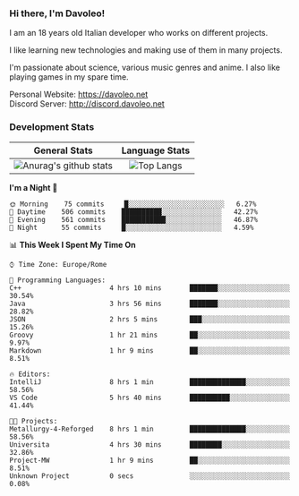 ### Hi there, I'm Davoleo!

I am an 18 years old Italian developer who works on different projects.

I like learning new technologies and making use of them in many projects.

I'm passionate about science, various music genres and anime.
I also like playing games in my spare time.

Personal Website: https://davoleo.net <br>
Discord Server: http://discord.davoleo.net

### Development Stats

General Stats             |  Language Stats
:-------------------------:|:-------------------------:
![Anurag's github stats](https://github-readme-stats.vercel.app/api?username=Davoleo&count_private=true&show_icons=true&theme=tokyonight)  |  ![Top Langs](https://github-readme-stats.vercel.app/api/top-langs/?username=Davoleo&theme=tokyonight&layout=compact)



<!--START_SECTION:waka-->
**I'm a Night 🦉** 

```text
🌞 Morning    75 commits     █░░░░░░░░░░░░░░░░░░░░░░░░   6.27% 
🌆 Daytime    506 commits    ██████████░░░░░░░░░░░░░░░   42.27% 
🌃 Evening    561 commits    ███████████░░░░░░░░░░░░░░   46.87% 
🌙 Night      55 commits     █░░░░░░░░░░░░░░░░░░░░░░░░   4.59%

```


📊 **This Week I Spent My Time On** 

```text
⌚︎ Time Zone: Europe/Rome

💬 Programming Languages: 
C++                      4 hrs 10 mins       ███████░░░░░░░░░░░░░░░░░░   30.54% 
Java                     3 hrs 56 mins       ███████░░░░░░░░░░░░░░░░░░   28.82% 
JSON                     2 hrs 5 mins        ███░░░░░░░░░░░░░░░░░░░░░░   15.26% 
Groovy                   1 hr 21 mins        ██░░░░░░░░░░░░░░░░░░░░░░░   9.97% 
Markdown                 1 hr 9 mins         ██░░░░░░░░░░░░░░░░░░░░░░░   8.51%

🔥 Editors: 
IntelliJ                 8 hrs 1 min         ██████████████░░░░░░░░░░░   58.56% 
VS Code                  5 hrs 40 mins       ██████████░░░░░░░░░░░░░░░   41.44%

🐱‍💻 Projects: 
Metallurgy-4-Reforged    8 hrs 1 min         ██████████████░░░░░░░░░░░   58.56% 
Universita               4 hrs 30 mins       ████████░░░░░░░░░░░░░░░░░   32.86% 
Project-MW               1 hr 9 mins         ██░░░░░░░░░░░░░░░░░░░░░░░   8.51% 
Unknown Project          0 secs              ░░░░░░░░░░░░░░░░░░░░░░░░░   0.08%

```


<!--END_SECTION:waka-->

<!--
**Davoleo/Davoleo** is a ✨ _special_ ✨ repository because its `README.md` (this file) appears on your GitHub profile.

https://gist.github.com/Davoleo/43516c64c8169e24dc2571c34713863b

Here are some ideas to get you started:

- 🔭 I’m currently working on ...
- 🌱 I’m currently learning ...
- 👯 I’m looking to collaborate on ...
- 🤔 I’m looking for help with ...
- 💬 Ask me about ...
- 📫 How to reach me: ...
- 😄 Pronouns: ...
- ⚡ Fun fact: ...
-->
